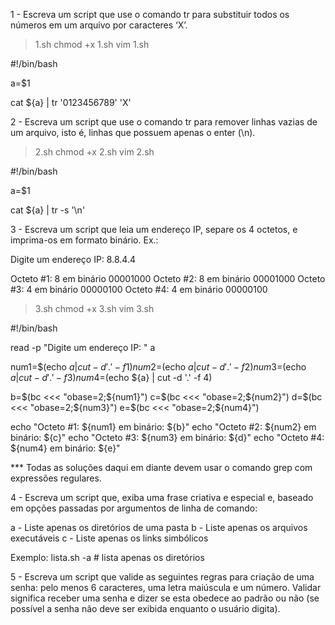 1 - Escreva um script que use o comando tr para substituir todos os números em um arquivo por caracteres ‘X’.

  > 1.sh
  chmod +x 1.sh
  vim 1.sh
  
  #!/bin/bash
  
  a=$1
  
  cat ${a} | tr '0123456789' 'X'
  
  
2 - Escreva um script que use o comando tr para remover linhas vazias de um arquivo, isto é, linhas que possuem apenas o enter (\n).
  
  > 2.sh
  chmod +x 2.sh
  vim 2.sh
  
  #!/bin/bash
  
  a=$1
  
  cat ${a} | tr -s '\n'
    

3 - Escreva um script que leia um endereço IP, separe os 4 octetos, e imprima-os em formato binário. Ex.:

Digite um endereço IP: 8.8.4.4

Octeto #1: 8 em binário 00001000
Octeto #2: 8 em binário 00001000
Octeto #3: 4 em binário 00000100
Octeto #4: 4 em binário 00000100

  > 3.sh
  chmod +x 3.sh
  vim 3.sh
  
  #!/bin/bash
    
  read -p "Digite um endereço IP: " a
  
  num1=$(echo ${a} | cut -d '.' -f 1)
  num2=$(echo ${a} | cut -d '.' -f 2)
  num3=$(echo ${a} | cut -d '.' -f 3)
  num4=$(echo ${a} | cut -d '.' -f 4)
  
  b=$(bc <<< "obase=2;${num1}")
  c=$(bc <<< "obase=2;${num2}")
  d=$(bc <<< "obase=2;${num3}")
  e=$(bc <<< "obase=2;${num4}")
  
  echo "Octeto #1: ${num1} em binário: ${b}"
  echo "Octeto #2: ${num2} em binário: ${c}"
  echo "Octeto #3: ${num3} em binário: ${d}"
  echo "Octeto #4: ${num4} em binário: ${e}"



*** Todas as soluções daqui em diante devem usar o comando grep com expressões regulares.


4 - Escreva um script que, exiba uma frase criativa e especial e, baseado em opções passadas por argumentos de linha de comando:

a - Liste apenas os diretórios de uma pasta
b - Liste apenas os arquivos executáveis
c - Liste apenas os links simbólicos

Exemplo: lista.sh -a # lista apenas os diretórios

5 - Escreva um script que valide as seguintes regras para criação de uma senha: pelo menos 6 caracteres, uma letra maiúscula e um número. Validar significa receber uma senha e dizer se esta obedece ao padrão ou não (se possível a senha não deve ser exibida enquanto o usuário digita).



